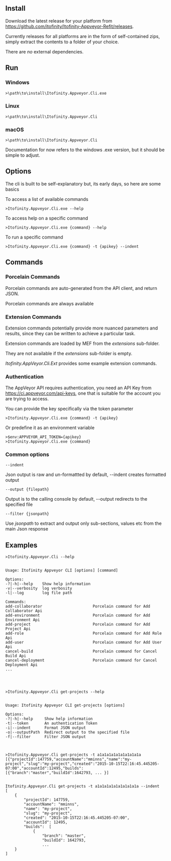 ## Install
Download the latest release for your platform from https://github.com/itofinity/Itofinity-Appveyor-Refit/releases.

Currently releases for all platforms are in the form of self-contained zips, simply extract the contents to a folder of your choice.

There are _no_ external dependencies.

## Run

### Windows

    >\path\to\install\Itofinity.Appveyor.Cli.exe

### Linux

    >\path\to\install\Itofinity.Appveyor.Cli

### macOS

    >\path\to\install\Itofinity.Appveyor.Cli

Documentation for now refers to the windows .exe version, but it should be simple to adjust.

## Options

The cli is built to be self-explanatory but, its early days, so here are some basics

To access a list of available commands
    
    >Itofinity.Appveyor.Cli.exe --help

To access help on a specific command
    
    >Itofinity.Appveyor.Cli.exe {command} --help

To run a specific command
    
    >Itofinity.Appveyor.Cli.exe {command} -t {apikey} --indent

## Commands

### Porcelain Commands

Porcelain commands are auto-generated from the API client, and return JSON.

Porcelain commands are always available

### Extension Commands

Extension commands potentially provide more nuanced parameters and results, since they can be written to achieve a particular task.

Extension commands are loaded by MEF from the _extensions_ sub-folder.

They are not available if the _extensions_ sub-folder is empty.

_Itofinity.AppVeyor.Cli.Ext_ provides some example extension commands.

### Authentication

The AppVeyor API requires authentication, you need an API Key from https://ci.appveyor.com/api-keys, one that is suitable for the account you are trying to access.

You can provide the key specifically via the token parameter 

    >Itofinity.Appveyor.Cli.exe {command} -t {apikey}

Or predefine it as an environment variable

    >$env:APPVEYOR_API_TOKEN={apikey}
    >Itofinity.Appveyor.Cli.exe {command}

### Common options

    --indent

Json output is raw and un-formattted by default, --indent creates formatted output

    --output {filepath}

Output is to the calling console by default, --output redirects to the specified file


    --filter {jsonpath}

Use _jsonpath_ to extract and output only sub-sections, values etc from the main Json response

 ## Examples

    >Itofinity.Appveyor.Cli --help


    Usage: Itofinity Appveyor CLI [options] [command]

    Options:
    -?|-h|--help    Show help information
    -v|--verbosity  log verbosity
    -l|--log        log file path

    Commands:
    add-collaborator                      Porcelain command for Add Collaborator Api
    add-environment                       Porcelain command for Add Environment Api
    add-project                           Porcelain command for Add Project Api
    add-role                              Porcelain command for Add Role Api
    add-user                              Porcelain command for Add User Api
    cancel-build                          Porcelain command for Cancel Build Api
    cancel-deployment                     Porcelain command for Cancel Deployment Api
    ...




    >Itofinity.Appveyor.Cli get-projects --help


    Usage: Itofinity Appveyor CLI get-projects [options]

    Options:
    -?|-h|--help     Show help information
    -t|--token       An authentication Token
    -i|--indent      Format JSON output
    -o|--outputPath  Redirect output to the specified file
    -f|--filter      Filter JSON output



    >Itofinity.Appveyor.Cli get-projects -t a1a1a1a1a1a1a1a1a1a
    [{"projectId":147759,"accountName":"mminns","name":"my-project","slug":"my-project","created":"2015-10-15T22:16:45.445205-07:00","accountId":12495,"builds":[{"branch":"master","buildId":1642793, ... }]


    Itofinity.Appveyor.Cli get-projects -t a1a1a1a1a1a1a1a1a1a --indent
    [
        {
            "projectId": 147759,
            "accountName": "mminns",
            "name": "my-project",
            "slug": "my-project",
            "created": "2015-10-15T22:16:45.445205-07:00",
            "accountId": 12495,
            "builds":  [
                {
                    "branch": "master",
                    "buildId": 1642793,
                    ...
        }
    ]

